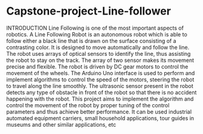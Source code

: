 # Capstone-project-Line-follower
INTRODUCTION
 Line Following is one of the most important aspects 
of robotics. A Line Following Robot is an autonomous robot which is able to 
follow either a black line that is drawn on the surface consisting of a contrasting 
color. It is designed to move automatically and follow the line. The robot uses 
arrays of optical sensors to identify the line, thus assisting the robot to stay on the 
track. The array of two sensor makes its movement precise and flexible. The robot 
is driven by DC gear motors to control the movement of the wheels. The Arduino 
Uno interface is used to perform and implement algorithms to control the speed of 
the motors, steering the robot to travel along the line smoothly. The ultrasonic 
sensor present in the robot detects any type of obstacle in front of the robot so that 
there is no accident happening with the robot. This project aims to implement the 
algorithm and control the movement of the robot by proper tuning of the control 
parameters and thus achieve better performance. It can be used industrial 
automated equipment carriers, small household applications, tour guides in 
museums and other similar applications, etc
